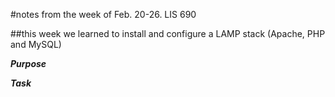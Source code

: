 #notes from the week of Feb. 20-26. LIS 690

##this week we learned to install and configure a LAMP stack (Apache, PHP and MySQL)

***Purpose***

***Task***

